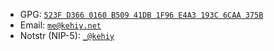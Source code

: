 - GPG: [`523F D366 0160 B509 41DB 1F96 E4A3 193C 6CAA 375B`](https://trustless-gateway.link/ipfs/bafybeieuhjiq5kmoqerjiojvmyx3mpjgdah4e2pua4qjayqmy6iiprem6m#x-ipfs-companion-no-redirect)
- Email: [`me@kehiy.net`](mailto:me@kehiy.net)
- Notstr (NIP-5): [`_@kehiy`](https://njump.me/kehiy.net)
